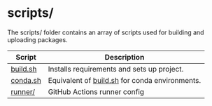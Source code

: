 # scripts/

The scripts/ folder contains an array of scripts used for building and uploading packages.

| Script | Description |
| --- | --- |
| [build.sh](./build.sh) | Installs requirements and sets up project. |
| [conda.sh](./conda.sh) | Equivalent of [build.sh](./build.sh) for conda environments. |
| [runner/](./runner) | GitHub Actions runner config |
